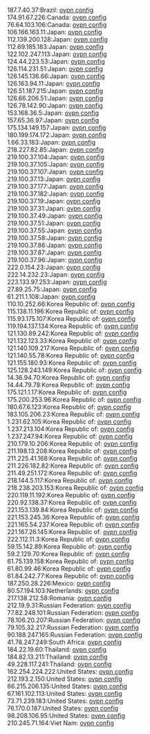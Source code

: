 187.7.40.37:Brazil: [ovpn config](vpn/187_7_40_37.ovpn)  
174.91.67.226:Canada: [ovpn config](vpn/174_91_67_226.ovpn)  
76.64.103.106:Canada: [ovpn config](vpn/76_64_103_106.ovpn)  
106.166.163.11:Japan: [ovpn config](vpn/106_166_163_11.ovpn)  
112.139.200.128:Japan: [ovpn config](vpn/112_139_200_128.ovpn)  
112.69.185.183:Japan: [ovpn config](vpn/112_69_185_183.ovpn)  
122.102.247.113:Japan: [ovpn config](vpn/122_102_247_113.ovpn)  
124.44.223.53:Japan: [ovpn config](vpn/124_44_223_53.ovpn)  
126.114.231.51:Japan: [ovpn config](vpn/126_114_231_51.ovpn)  
126.145.136.66:Japan: [ovpn config](vpn/126_145_136_66.ovpn)  
126.163.94.11:Japan: [ovpn config](vpn/126_163_94_11.ovpn)  
126.51.187.215:Japan: [ovpn config](vpn/126_51_187_215.ovpn)  
126.66.206.51:Japan: [ovpn config](vpn/126_66_206_51.ovpn)  
126.78.142.90:Japan: [ovpn config](vpn/126_78_142_90.ovpn)  
153.168.36.5:Japan: [ovpn config](vpn/153_168_36_5.ovpn)  
157.65.36.97:Japan: [ovpn config](vpn/157_65_36_97.ovpn)  
175.134.149.157:Japan: [ovpn config](vpn/175_134_149_157.ovpn)  
180.199.174.172:Japan: [ovpn config](vpn/180_199_174_172.ovpn)  
1.66.33.183:Japan: [ovpn config](vpn/1_66_33_183.ovpn)  
218.227.82.85:Japan: [ovpn config](vpn/218_227_82_85.ovpn)  
219.100.37.104:Japan: [ovpn config](vpn/219_100_37_104.ovpn)  
219.100.37.105:Japan: [ovpn config](vpn/219_100_37_105.ovpn)  
219.100.37.107:Japan: [ovpn config](vpn/219_100_37_107.ovpn)  
219.100.37.13:Japan: [ovpn config](vpn/219_100_37_13.ovpn)  
219.100.37.177:Japan: [ovpn config](vpn/219_100_37_177.ovpn)  
219.100.37.182:Japan: [ovpn config](vpn/219_100_37_182.ovpn)  
219.100.37.19:Japan: [ovpn config](vpn/219_100_37_19.ovpn)  
219.100.37.31:Japan: [ovpn config](vpn/219_100_37_31.ovpn)  
219.100.37.49:Japan: [ovpn config](vpn/219_100_37_49.ovpn)  
219.100.37.51:Japan: [ovpn config](vpn/219_100_37_51.ovpn)  
219.100.37.55:Japan: [ovpn config](vpn/219_100_37_55.ovpn)  
219.100.37.58:Japan: [ovpn config](vpn/219_100_37_58.ovpn)  
219.100.37.86:Japan: [ovpn config](vpn/219_100_37_86.ovpn)  
219.100.37.87:Japan: [ovpn config](vpn/219_100_37_87.ovpn)  
219.100.37.96:Japan: [ovpn config](vpn/219_100_37_96.ovpn)  
222.0.154.23:Japan: [ovpn config](vpn/222_0_154_23.ovpn)  
222.14.232.23:Japan: [ovpn config](vpn/222_14_232_23.ovpn)  
223.133.97.253:Japan: [ovpn config](vpn/223_133_97_253.ovpn)  
27.89.25.75:Japan: [ovpn config](vpn/27_89_25_75.ovpn)  
61.211.1.108:Japan: [ovpn config](vpn/61_211_1_108.ovpn)  
110.10.252.66:Korea Republic of: [ovpn config](vpn/110_10_252_66.ovpn)  
115.138.11.196:Korea Republic of: [ovpn config](vpn/115_138_11_196.ovpn)  
115.93.175.107:Korea Republic of: [ovpn config](vpn/115_93_175_107.ovpn)  
119.194.137.134:Korea Republic of: [ovpn config](vpn/119_194_137_134.ovpn)  
121.130.89.242:Korea Republic of: [ovpn config](vpn/121_130_89_242.ovpn)  
121.132.123.33:Korea Republic of: [ovpn config](vpn/121_132_123_33.ovpn)  
121.140.109.217:Korea Republic of: [ovpn config](vpn/121_140_109_217.ovpn)  
121.140.55.78:Korea Republic of: [ovpn config](vpn/121_140_55_78.ovpn)  
121.155.180.93:Korea Republic of: [ovpn config](vpn/121_155_180_93.ovpn)  
125.128.243.149:Korea Republic of: [ovpn config](vpn/125_128_243_149.ovpn)  
14.36.94.70:Korea Republic of: [ovpn config](vpn/14_36_94_70.ovpn)  
14.44.79.78:Korea Republic of: [ovpn config](vpn/14_44_79_78.ovpn)  
175.121.1.17:Korea Republic of: [ovpn config](vpn/175_121_1_17.ovpn)  
175.200.253.96:Korea Republic of: [ovpn config](vpn/175_200_253_96.ovpn)  
180.67.6.123:Korea Republic of: [ovpn config](vpn/180_67_6_123.ovpn)  
183.105.206.23:Korea Republic of: [ovpn config](vpn/183_105_206_23.ovpn)  
1.231.62.105:Korea Republic of: [ovpn config](vpn/1_231_62_105.ovpn)  
1.237.213.104:Korea Republic of: [ovpn config](vpn/1_237_213_104.ovpn)  
1.237.247.94:Korea Republic of: [ovpn config](vpn/1_237_247_94.ovpn)  
210.179.10.206:Korea Republic of: [ovpn config](vpn/210_179_10_206.ovpn)  
211.198.13.208:Korea Republic of: [ovpn config](vpn/211_198_13_208.ovpn)  
211.225.41.168:Korea Republic of: [ovpn config](vpn/211_225_41_168.ovpn)  
211.226.182.82:Korea Republic of: [ovpn config](vpn/211_226_182_82.ovpn)  
211.49.251.172:Korea Republic of: [ovpn config](vpn/211_49_251_172.ovpn)  
218.144.5.117:Korea Republic of: [ovpn config](vpn/218_144_5_117.ovpn)  
218.238.203.153:Korea Republic of: [ovpn config](vpn/218_238_203_153.ovpn)  
220.119.11.192:Korea Republic of: [ovpn config](vpn/220_119_11_192.ovpn)  
220.92.138.37:Korea Republic of: [ovpn config](vpn/220_92_138_37.ovpn)  
221.153.139.84:Korea Republic of: [ovpn config](vpn/221_153_139_84.ovpn)  
221.153.245.36:Korea Republic of: [ovpn config](vpn/221_153_245_36.ovpn)  
221.165.54.237:Korea Republic of: [ovpn config](vpn/221_165_54_237.ovpn)  
221.167.26.145:Korea Republic of: [ovpn config](vpn/221_167_26_145.ovpn)  
222.112.11.3:Korea Republic of: [ovpn config](vpn/222_112_11_3.ovpn)  
59.15.142.89:Korea Republic of: [ovpn config](vpn/59_15_142_89.ovpn)  
59.2.129.70:Korea Republic of: [ovpn config](vpn/59_2_129_70.ovpn)  
61.75.139.158:Korea Republic of: [ovpn config](vpn/61_75_139_158.ovpn)  
61.80.99.46:Korea Republic of: [ovpn config](vpn/61_80_99_46.ovpn)  
61.84.242.77:Korea Republic of: [ovpn config](vpn/61_84_242_77.ovpn)  
187.250.28.226:Mexico: [ovpn config](vpn/187_250_28_226.ovpn)  
80.57.194.103:Netherlands: [ovpn config](vpn/80_57_194_103.ovpn)  
217.138.212.58:Romania: [ovpn config](vpn/217_138_212_58.ovpn)  
212.19.9.31:Russian Federation: [ovpn config](vpn/212_19_9_31.ovpn)  
77.82.248.101:Russian Federation: [ovpn config](vpn/77_82_248_101.ovpn)  
78.106.20.207:Russian Federation: [ovpn config](vpn/78_106_20_207.ovpn)  
79.105.32.217:Russian Federation: [ovpn config](vpn/79_105_32_217.ovpn)  
90.188.247.165:Russian Federation: [ovpn config](vpn/90_188_247_165.ovpn)  
41.78.247.249:South Africa: [ovpn config](vpn/41_78_247_249.ovpn)  
184.22.19.60:Thailand: [ovpn config](vpn/184_22_19_60.ovpn)  
184.82.13.211:Thailand: [ovpn config](vpn/184_82_13_211.ovpn)  
49.228.117.241:Thailand: [ovpn config](vpn/49_228_117_241.ovpn)  
162.254.224.222:United States: [ovpn config](vpn/162_254_224_222.ovpn)  
212.193.2.150:United States: [ovpn config](vpn/212_193_2_150.ovpn)  
66.215.206.135:United States: [ovpn config](vpn/66_215_206_135.ovpn)  
67.161.102.113:United States: [ovpn config](vpn/67_161_102_113.ovpn)  
73.71.239.183:United States: [ovpn config](vpn/73_71_239_183.ovpn)  
76.170.0.187:United States: [ovpn config](vpn/76_170_0_187.ovpn)  
98.208.106.95:United States: [ovpn config](vpn/98_208_106_95.ovpn)  
210.245.71.164:Viet Nam: [ovpn config](vpn/210_245_71_164.ovpn)  
